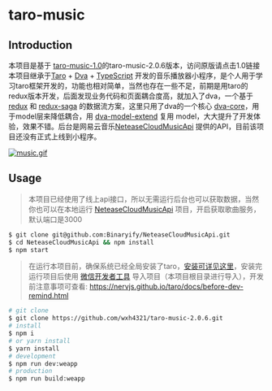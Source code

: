# taro-music

## Introduction

 本项目是基于 [taro-music-1.0](https://github.com/huangzhuangjia/taro-music)的taro-music-2.0.6版本，访问原版请点击1.0链接
 本项目继承于[Taro](https://github.com/NervJS/taro) + [Dva](https://dvajs.com/) + [TypeScript](https://www.tslang.cn/index.html) 开发的音乐播放器小程序，是个人用于学习taro框架开发的，功能也相对简单，当然也存在一些不足，前期是用taro的redux版本开发，后面发现业务代码和页面耦合度高，就加入了dva，一个基于 [redux](https://github.com/reduxjs/redux) 和 [redux-saga](https://github.com/redux-saga/redux-saga) 的数据流方案，这里只用了dva的一个核心 [dva-core](https://github.com/dvajs/dva/tree/master/packages/dva-core)，用于model层来降低耦合，用 [dva-model-extend](https://github.com/dvajs/dva-model-extend) 复用 model，大大提升了开发体验，效果不错。后台是网易云音乐[NeteaseCloudMusicApi](https://binaryify.github.io/NeteaseCloudMusicApi/#/) 提供的API，目前该项目还没有正式上线到小程序。

 [![music.gif](https://github.com/huangzhuangjia/taro-music/blob/master/src/assets/image/music.gif?raw=true)](https://github.com/huangzhuangjia/taro-music/blob/master/src/assets/image/music.gif?raw=true)

## Usage

> 本项目已经使用了线上api接口，所以无需运行后台也可以获取数据，当然你也可以在本地运行 [NeteaseCloudMusicApi](https://binaryify.github.io/NeteaseCloudMusicApi/#/) 项目，开启获取歌曲服务，默认端口是3000

```bash
$ git clone git@github.com:Binaryify/NeteaseCloudMusicApi.git
$ cd NeteaseCloudMusicApi && npm install
$ npm start
```

>在运行本项目前，确保系统已经全局安装了taro，[安装可详见这里](https://nervjs.github.io/taro/docs/GETTING-STARTED.html)，安装完运行项目后使用 [微信开发者工具](https://developers.weixin.qq.com/miniprogram/dev/devtools/download.html) 导入项目（本项目根目录进行导入），开发前注意事项可查看: https://nervjs.github.io/taro/docs/before-dev-remind.html

```bash
# git clone
$ git clone https://github.com/wxh4321/taro-music-2.0.6.git
# install
$ npm i
# or yarn install
$ yarn install
# development
$ npm run dev:weapp
# production
$ npm run build:weapp
```
